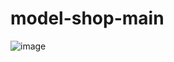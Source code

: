 # model-shop-main

![image](https://user-images.githubusercontent.com/53353680/234647360-35772087-653e-4ab1-bc8e-28bd51dff0a9.png)
